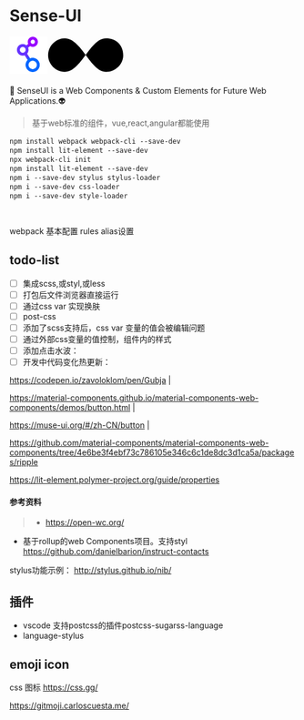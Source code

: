 # Sense-UI

<img src="./public/link.svg" alt="logo" height="66" style="float:left;">

<svg width="150" height="70" xmlns="http://www.w3.org/2000/svg" viewBox="0 0 150 64">
<path ref="svgPath" d="M103.8,59.8c-28,0-43-59-73-59-14,0-29,12-29,30,0,15,13,29,29,29,30,0,44-59,73-59,15,0,30,9.6,30,30C133.8,46.7,119.8,59.8,103.8,59.8Z" />
</svg>

<!-- ![logo](./public/link.svg) -->

🐳
SenseUI is a Web Components &amp; Custom Elements for Future Web Applications.👽
> 基于web标准的组件，vue,react,angular都能使用


```shell
npm install webpack webpack-cli --save-dev
npm install lit-element --save-dev
npx webpack-cli init
npm install lit-element --save-dev
npm i --save-dev stylus stylus-loader
npm i --save-dev css-loader
npm i --save-dev style-loader 
```

```shell
 
```

webpack 基本配置
rules
 alias设置

## todo-list

- [ ] 集成scss,或styl,或less
- [ ] 打包后文件浏览器直接运行
- [ ] 通过css var 实现换肤
- [ ] post-css
- [ ] 添加了scss支持后，css var 变量的值会被编辑问题
- [ ] 通过外部css变量的值控制，组件内的样式
- [ ] 添加点击水波：
- [ ] 开发中代码变化热更新：

https://codepen.io/zavoloklom/pen/Gubja |

https://material-components.github.io/material-components-web-components/demos/button.html | 

https://muse-ui.org/#/zh-CN/button |

https://github.com/material-components/material-components-web-components/tree/4e6be3f4ebf73c786105e346c6c1de8dc3d1ca5a/packages/ripple


https://lit-element.polymer-project.org/guide/properties

#### 参考资料
> - https://open-wc.org/
- 基于rollup的web Components项目。支持styl https://github.com/danielbarion/instruct-contacts

stylus功能示例：
http://stylus.github.io/nib/

## 插件

- vscode 支持postcss的插件postcss-sugarss-language
- language-stylus


## emoji icon
css 图标 https://css.gg/

https://gitmoji.carloscuesta.me/


